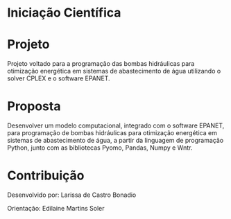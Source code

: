 # Iniciação Científica

# Projeto
Projeto voltado para a programação das bombas hidráulicas para otimização energética em sistemas de abastecimento de água utilizando o solver CPLEX e o software EPANET.

# Proposta
Desenvolver um modelo computacional, integrado com o software EPANET, para programação de bombas hidráulicas para otimização energética em sistemas de abastecimento de água, a partir da linguagem de programação Python, junto com as bibliotecas Pyomo, Pandas, Numpy e Wntr.

# Contribuição
Desenvolvido por: Larissa de Castro Bonadio

Orientação: Edilaine Martins Soler

